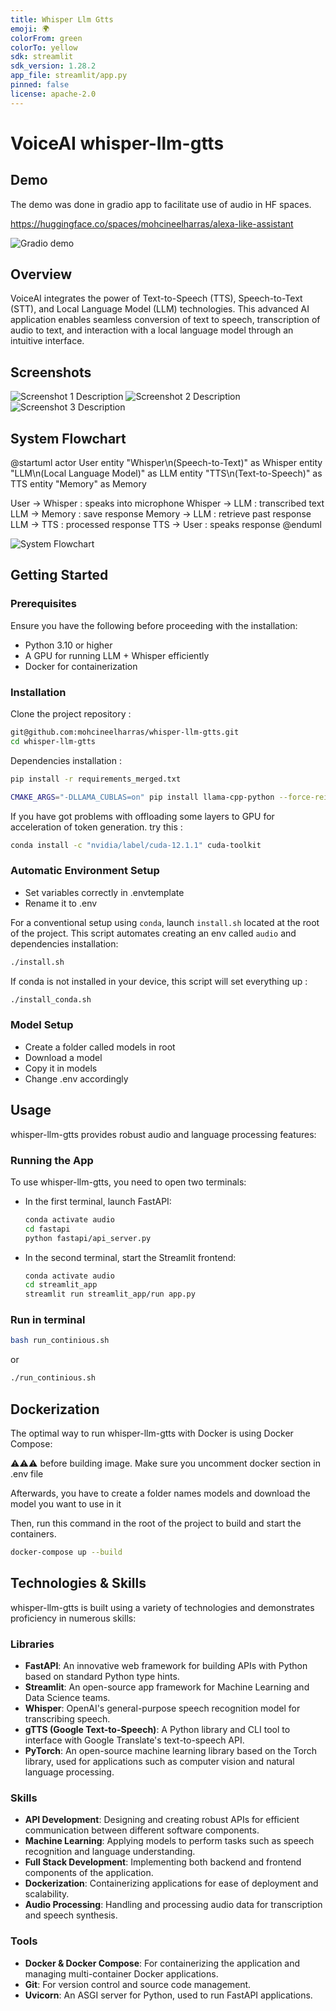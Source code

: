 ```yaml
---
title: Whisper Llm Gtts
emoji: 🌍
colorFrom: green
colorTo: yellow
sdk: streamlit
sdk_version: 1.28.2
app_file: streamlit/app.py
pinned: false
license: apache-2.0
---
```




# VoiceAI whisper-llm-gtts

## Demo
The demo was done in gradio app to facilitate use of audio in HF spaces.

https://huggingface.co/spaces/mohcineelharras/alexa-like-assistant

![Gradio demo](ressources/gradio-demo.png)

 

## Overview

VoiceAI integrates the power of Text-to-Speech (TTS), Speech-to-Text (STT), and Local Language Model (LLM) technologies. This advanced AI application enables seamless conversion of text to speech, transcription of audio to text, and interaction with a local language model through an intuitive interface.

## Screenshots
![Screenshot 1 Description](ressources/tab_record_audio.png)
![Screenshot 2 Description](ressources/tab_upload_file.png)
![Screenshot 3 Description](ressources/ask_with_text.png)

## System Flowchart

@startuml
actor User
entity "Whisper\n(Speech-to-Text)" as Whisper
entity "LLM\n(Local Language Model)" as LLM
entity "TTS\n(Text-to-Speech)" as TTS
entity "Memory" as Memory

User -> Whisper : speaks into microphone
Whisper -> LLM : transcribed text
LLM -> Memory : save response
Memory -> LLM : retrieve past response
LLM -> TTS : processed response
TTS -> User : speaks response
@enduml


![System Flowchart](ressources/uml_whisper.png)

## Getting Started

### Prerequisites

Ensure you have the following before proceeding with the installation:

- Python 3.10 or higher
- A GPU for running LLM + Whisper efficiently
- Docker for containerization

### Installation

Clone the project repository :

```bash
git@github.com:mohcineelharras/whisper-llm-gtts.git
cd whisper-llm-gtts
```

Dependencies installation :
```bash
pip install -r requirements_merged.txt
```
```bash
CMAKE_ARGS="-DLLAMA_CUBLAS=on" pip install llama-cpp-python --force-reinstall --upgrade --no-cache-dir
```

If you have got problems with offloading some layers to GPU for acceleration of token generation. try this :
```bash
conda install -c "nvidia/label/cuda-12.1.1" cuda-toolkit
```

### Automatic Environment Setup

- Set variables correctly in .envtemplate
- Rename it to .env

For a conventional setup using `conda`, launch `install.sh` located at the root of the project. This script automates creating an env called `audio` and dependencies installation:
```bash
./install.sh
```

If conda is not installed in your device, this script will set everything up :
```bash
./install_conda.sh
```

### Model Setup
- Create a folder called models in root
- Download a model 
- Copy it in models
- Change .env accordingly

## Usage

whisper-llm-gtts provides robust audio and language processing features:


### Running the App

To use whisper-llm-gtts, you need to open two terminals:

- In the first terminal, launch FastAPI:

  ```bash
  conda activate audio
  cd fastapi
  python fastapi/api_server.py
  ```

- In the second terminal, start the Streamlit frontend:

  ```bash
  conda activate audio
  cd streamlit_app
  streamlit run streamlit_app/run app.py
  ```

### Run in terminal

  ```bash
  bash run_continious.sh
  ```
  or
  ```bash
  ./run_continious.sh
  ```


## Dockerization

The optimal way to run whisper-llm-gtts with Docker is using Docker Compose:

⚠️⚠️⚠️ before building image. Make sure you uncomment docker section in .env file

Afterwards, you have to create a folder names models and download the model you want to use in it

Then, run this command in the root of the project to build and start the containers.

```bash
docker-compose up --build
```


## Technologies & Skills

whisper-llm-gtts is built using a variety of technologies and demonstrates proficiency in numerous skills:

### Libraries

- **FastAPI**: An innovative web framework for building APIs with Python based on standard Python type hints.
- **Streamlit**: An open-source app framework for Machine Learning and Data Science teams.
- **Whisper**: OpenAI's general-purpose speech recognition model for transcribing speech.
- **gTTS (Google Text-to-Speech)**: A Python library and CLI tool to interface with Google Translate's text-to-speech API.
- **PyTorch**: An open-source machine learning library based on the Torch library, used for applications such as computer vision and natural language processing.

### Skills

- **API Development**: Designing and creating robust APIs for efficient communication between different software components.
- **Machine Learning**: Applying models to perform tasks such as speech recognition and language understanding.
- **Full Stack Development**: Implementing both backend and frontend components of the application.
- **Dockerization**: Containerizing applications for ease of deployment and scalability.
- **Audio Processing**: Handling and processing audio data for transcription and speech synthesis.

### Tools

- **Docker & Docker Compose**: For containerizing the application and managing multi-container Docker applications.
- **Git**: For version control and source code management.
- **Uvicorn**: An ASGI server for Python, used to run FastAPI applications.

